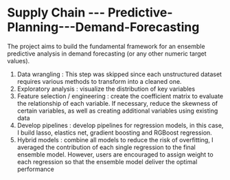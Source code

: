 # Supply Chain --- Predictive-Planning---Demand-Forecasting

The project aims to build the fundamental framework for an ensemble predictive analysis in demand forecasting (or any other numeric target values).

1.	Data wrangling : This step was skipped since each unstructured dataset requires various methods to transform into a cleaned one.
2.	Exploratory analysis : visualize the distribution of key variables
3.	Feature selection / engineering : create the coefficient matrix to evaluate the relationship of each variable. If necessary, reduce the skewness of certain variables, as well as creating additional variables using existing data
4.	Develop pipelines : develop pipelines for regression models, in this case, I build lasso, elastics net, gradient boosting and RGBoost regression. 
5.	Hybrid models : combine all models to reduce the risk of overfitting, I averaged the contribution of each single regression to the final ensemble model. However, users are encouraged to assign weight to each regression so that the ensemble model deliver the optimal performance
